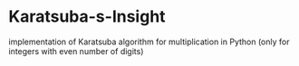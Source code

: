 # Karatsuba-s-Insight
implementation of Karatsuba algorithm for multiplication in Python (only for integers with even number of digits)
